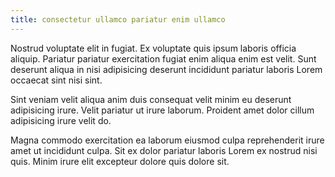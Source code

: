 ```yaml
---
title: consectetur ullamco pariatur enim ullamco
---
```


Nostrud voluptate elit in fugiat. Ex voluptate quis ipsum laboris officia aliquip. Pariatur pariatur exercitation fugiat enim aliqua enim est velit. Sunt deserunt aliqua in nisi adipisicing deserunt incididunt pariatur laboris Lorem occaecat sint nisi sint.

Sint veniam velit aliqua anim duis consequat velit minim eu deserunt adipisicing irure. Velit pariatur ut irure laborum. Proident amet dolor cillum adipisicing irure velit do.

Magna commodo exercitation ea laborum eiusmod culpa reprehenderit irure amet ut incididunt culpa. Sit ex dolor pariatur laboris Lorem ex nostrud nisi quis. Minim irure elit excepteur dolore quis dolore sit.